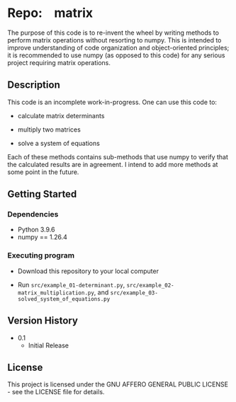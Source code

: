 # Repo:    matrix

The purpose of this code is to re-invent the wheel by writing methods to perform matrix operations without resorting to numpy. This is intended to improve understanding of code organization and object-oriented principles; it is recommended to use numpy (as opposed to this code) for any serious project requiring matrix operations. 

## Description

This code is an incomplete work-in-progress. One can use this code to:

* calculate matrix determinants

* multiply two matrices

* solve a system of equations

Each of these methods contains sub-methods that use numpy to verify that the calculated results are in agreement. I intend to add more methods at some point in the future.

## Getting Started

### Dependencies

* Python 3.9.6
* numpy == 1.26.4

### Executing program

* Download this repository to your local computer

* Run `src/example_01-determinant.py`,  `src/example_02-matrix_multiplication.py`,  and `src/example_03-solved_system_of_equations.py`

## Version History

* 0.1
  * Initial Release

## License

This project is licensed under the GNU AFFERO GENERAL PUBLIC LICENSE - see the LICENSE file for details.

